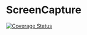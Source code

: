 # ScreenCapture
[![Coverage Status](https://coveralls.io/repos/github/Fraham/ScreenCapture/badge.svg?branch=master)](https://coveralls.io/github/Fraham/ScreenCapture?branch=master)
